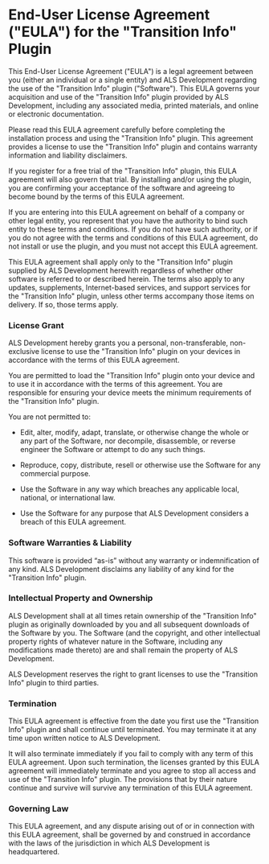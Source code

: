 # End-User License Agreement ("EULA") for the "Transition Info" Plugin

This End-User License Agreement ("EULA") is a legal agreement between you (either an individual or a single entity) and ALS Development regarding the use of the "Transition Info" plugin ("Software"). This EULA governs your acquisition and use of the "Transition Info" plugin provided by ALS Development, including any associated media, printed materials, and online or electronic documentation.

Please read this EULA agreement carefully before completing the installation process and using the "Transition Info" plugin. This agreement provides a license to use the "Transition Info" plugin and contains warranty information and liability disclaimers.

If you register for a free trial of the "Transition Info" plugin, this EULA agreement will also govern that trial. By installing and/or using the plugin, you are confirming your acceptance of the software and agreeing to become bound by the terms of this EULA agreement.

If you are entering into this EULA agreement on behalf of a company or other legal entity, you represent that you have the authority to bind such entity to these terms and conditions. If you do not have such authority, or if you do not agree with the terms and conditions of this EULA agreement, do not install or use the plugin, and you must not accept this EULA agreement.

This EULA agreement shall apply only to the "Transition Info" plugin supplied by ALS Development herewith regardless of whether other software is referred to or described herein. The terms also apply to any updates, supplements, Internet-based services, and support services for the "Transition Info" plugin, unless other terms accompany those items on delivery. If so, those terms apply.

### License Grant

ALS Development hereby grants you a personal, non-transferable, non-exclusive license to use the "Transition Info" plugin on your devices in accordance with the terms of this EULA agreement.

You are permitted to load the "Transition Info" plugin onto your device and to use it in accordance with the terms of this agreement. You are responsible for ensuring your device meets the minimum requirements of the "Transition Info" plugin.

You are not permitted to:

* Edit, alter, modify, adapt, translate, or otherwise change the whole or any part of the Software, nor decompile, disassemble, or reverse engineer the Software or attempt to do any such things.

* Reproduce, copy, distribute, resell or otherwise use the Software for any commercial purpose.

* Use the Software in any way which breaches any applicable local, national, or international law.

* Use the Software for any purpose that ALS Development considers a breach of this EULA agreement.

### Software Warranties & Liability

This software is provided “as-is” without any warranty or indemnification of any kind. ALS Development disclaims any liability of any kind for the "Transition Info" plugin.

### Intellectual Property and Ownership

ALS Development shall at all times retain ownership of the "Transition Info" plugin as originally downloaded by you and all subsequent downloads of the Software by you. The Software (and the copyright, and other intellectual property rights of whatever nature in the Software, including any modifications made thereto) are and shall remain the property of ALS Development.

ALS Development reserves the right to grant licenses to use the "Transition Info" plugin to third parties.

### Termination

This EULA agreement is effective from the date you first use the "Transition Info" plugin and shall continue until terminated. You may terminate it at any time upon written notice to ALS Development.

It will also terminate immediately if you fail to comply with any term of this EULA agreement. Upon such termination, the licenses granted by this EULA agreement will immediately terminate and you agree to stop all access and use of the "Transition Info" plugin. The provisions that by their nature continue and survive will survive any termination of this EULA agreement.

### Governing Law

This EULA agreement, and any dispute arising out of or in connection with this EULA agreement, shall be governed by and construed in accordance with the laws of the jurisdiction in which ALS Development is headquartered.

